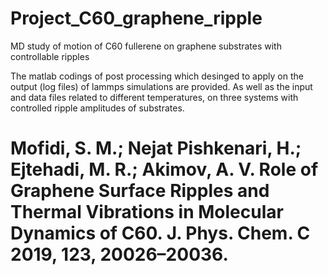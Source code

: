 # Project_C60_graphene_ripple
MD study of motion of C60 fullerene on graphene substrates with controllable ripples


The matlab codings of post processing which desinged to apply on the output (log files) of lammps simulations are provided. As well as the input and data files related to different temperatures, on three systems with controlled ripple amplitudes of substrates.

# Mofidi, S. M.; Nejat Pishkenari, H.; Ejtehadi, M. R.; Akimov, A. V. Role of Graphene Surface Ripples and Thermal Vibrations in Molecular Dynamics of C60. J. Phys. Chem. C 2019, 123, 20026–20036.

